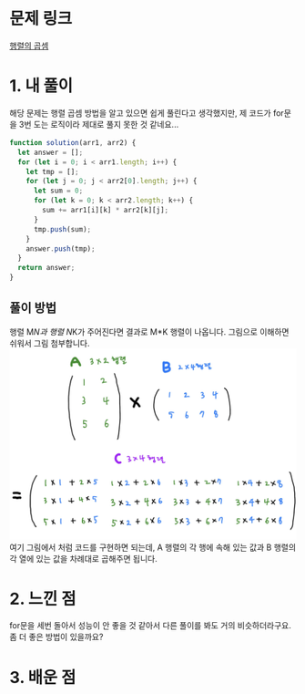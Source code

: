 # 문제 링크

[행렬의 곱셈](https://school.programmers.co.kr/learn/courses/30/lessons/12949)

# 1. 내 풀이

해당 문제는 행렬 곱셈 방법을 알고 있으면 쉽게 풀린다고 생각했지만,
제 코드가 for문을 3번 도는 로직이라 제대로 풀지 못한 것 같네요...

```js
function solution(arr1, arr2) {
  let answer = [];
  for (let i = 0; i < arr1.length; i++) {
    let tmp = [];
    for (let j = 0; j < arr2[0].length; j++) {
      let sum = 0;
      for (let k = 0; k < arr2.length; k++) {
        sum += arr1[i][k] * arr2[k][j];
      }
      tmp.push(sum);
    }
    answer.push(tmp);
  }
  return answer;
}
```

## 풀이 방법

행렬 M*N과 행렬 N*K가 주어진다면 결과로 M\*K 행렬이 나옵니다.
그림으로 이해하면 쉬워서 그림 첨부합니다.
![alt text](image.png)
여기 그림에서 처럼 코드를 구현하면 되는데,
A 행렬의 각 행에 속해 있는 값과 B 행렬의 각 열에 있는 값을 차례대로 곱해주면 됩니다.

# 2. 느낀 점

for문을 세번 돌아서 성능이 안 좋을 것 같아서 다른 풀이를 봐도 거의 비슷하더라구요.
좀 더 좋은 방법이 있을까요?

# 3. 배운 점
